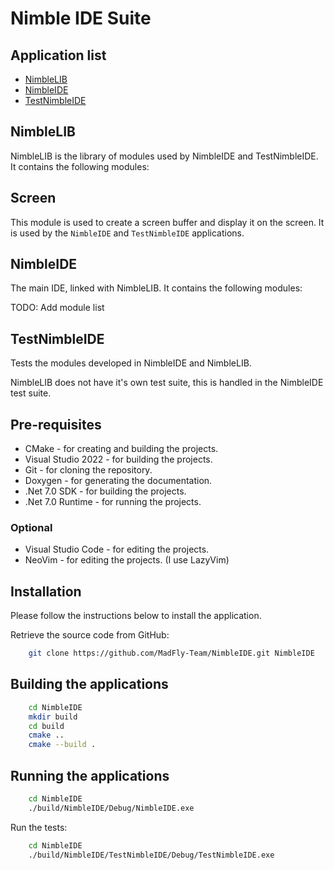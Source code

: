 # Nimble IDE Suite

## Application list

- [NimbleLIB](#nimblelib)
- [NimbleIDE](#nimbleide)
- [TestNimbleIDE](#testnimbleide)

## NimbleLIB

NimbleLIB is the library of modules used by NimbleIDE and TestNimbleIDE. It contains the following modules:

## Screen

This module is used to create a screen buffer and display it on the screen. It is used by the `NimbleIDE` and `TestNimbleIDE` applications.

## NimbleIDE

The main IDE, linked with NimbleLIB. It contains the following modules:

TODO: Add module list

## TestNimbleIDE

Tests the modules developed in NimbleIDE and NimbleLIB.

NimbleLIB does not have it's own test suite, this is handled in the NimbleIDE test suite.

## Pre-requisites

- CMake - for creating and building the projects.
- Visual Studio 2022 - for building the projects.
- Git - for cloning the repository.
- Doxygen - for generating the documentation.
- .Net 7.0 SDK - for building the projects.
- .Net 7.0 Runtime - for running the projects.

### Optional

- Visual Studio Code - for editing the projects.
- NeoVim - for editing the projects. (I use LazyVim)

## Installation

Please follow the instructions below to install the application.

Retrieve the source code from GitHub:

```bash
    git clone https://github.com/MadFly-Team/NimbleIDE.git NimbleIDE
```

## Building the applications

```bash
    cd NimbleIDE
    mkdir build
    cd build
    cmake ..
    cmake --build .
```

## Running the applications

```bash
    cd NimbleIDE
    ./build/NimbleIDE/Debug/NimbleIDE.exe
```

Run the tests:

```bash
    cd NimbleIDE
    ./build/NimbleIDE/TestNimbleIDE/Debug/TestNimbleIDE.exe
```
